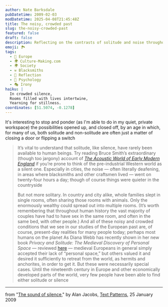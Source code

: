 ```yaml
---
author: Nate Barksdale
pubDatetime: 2009-02-03
modDatetime: 2025-04-08T21:45:48Z
title: The noisy, crowded past
slug: the-noisy-crowded-past
featured: false
draft: false
description: Reflecting on the contrasts of solitude and noise throughout human history, Alan Jacobs looks into the complexities of personal space.
emoji: 🏞️
tags:
  - 🍷 Europe
  - 🌍 Culture-Making.com
  - 🌍 Society
  - ⚒️ Blacksmiths
  - 🌅 Reflection
  - 🧠 Psychology
  - 🎭 Irony
haiku: |
  In crowded silence,  
  Rooms filled with lives intertwine,  
  Yearning for stillness.
coordinates: [51.5074, -0.1278]
---
```


It's interesting to stop and ponder (as I'm able to do in my quiet, private workspace) the possibilities opened up, and closed off, by an age in which, for many of us, both solitude and non-solitude are often just a matter of closing a door or flipping a switch

> It’s vital to understand that solitude, like silence, have rarely been available to human beings. Try reading Bruce Smith’s extraordinary (though too jargony) account of [_The Acoustic World of Early Modern England_](http://is.gd/haMz) if you’re prone to think of the pre-industrial Western world as a silent one. Especially in cities, the noise — often literally deafening, in areas where blacksmiths and other craftsmen lived — went on twenty-four hours a day; though of course things were quieter in the countryside
>
> But not more solitary. In country and city alike, whole families slept in single rooms, often sharing those rooms with animals. Only the enormously wealthy could spread out into multiple rooms. (It’s worth remembering that throughout human history the vast majority of couples have had to have sex in the same room, and often in the same bed, with other people.) And all of these noisy and crowded conditions that we see in our studies of the European past are, of course, present-day realities for many people today; perhaps most humans on the planet
> As Diana Webb has recently shown in her new book _Privacy and Solitude: The Medieval Discovery of Personal Space_ — reviewed [here](https://www.google.com/search?q=%22here%22%20is.gd) — medieval Europeans in general simply accepted their lack of “personal space,” but others valued it and desired it sufficiently to retreat from the world, as hermits and anchorites, in order to get it. But these were necessarily special cases. Until the nineteenth century in Europe and other economically developed parts of the world, very few people have been able to find either solitude or silence

---

from "[The sound of silence](http://web.archive.org/web/20090309101216/http://culture11.com:80/blogs/textpatterns/2009/01/25/the-sound-of-silence/)," by Alan Jacobs, [Text Patterns](http://web.archive.org/web/20090309101216/http://culture11.com:80/blogs/textpatterns/2009/01/25/the-sound-of-silence/), 25 January 2009
